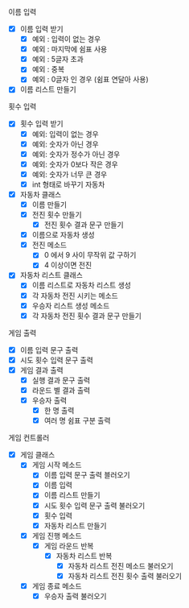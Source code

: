 이름 입력
- [X] 이름 입력 받기
  - [X] 예외 : 입력이 없는 경우
  - [X] 예외 : 마지막에 쉼표 사용 
  - [X] 예외 : 5글자 초과
  - [X] 예외 : 중복
  - [X] 예외 : 0글자 인 경우 (쉼표 연달아 사용)
- [X] 이름 리스트 만들기 

횟수 입력
- [X] 횟수 입력 받기
  - [X] 예외: 입력이 없는 경우
  - [X] 예외: 숫자가 아닌 경우
  - [X] 예외: 숫자가 정수가 아닌 경우
  - [X] 예외: 숫자가 0보다 작은 경우
  - [X] 예외: 숫자가 너무 큰 경우
  - [X] int 형태로 바꾸기
자동차
- [X] 자동차 클래스
  - [X] 이름 만들기
  - [X] 전진 횟수 만들기
    - [X] 전진 횟수 결과 문구 만들기
  - [X] 이름으로 자동차 생성
  - [X] 전진 메소드
    - [X] 0 에서 9 사이 무작위 값 구하기
    - [X] 4 이상이면 전진
- [X] 자동차 리스트 클래스
  - [X] 이름 리스트로 자동차 리스트 생성
  - [X] 각 자동차 전진 시키는 메소드
  - [X] 우승자 리스트 생성 메소드
  - [X] 각 자동차 전진 횟수 결과 문구 만들기
    
게임 출력
- [X] 이름 입력 문구 출력
- [X] 시도 횟수 입력 문구 출력
- [X] 게임 결과 출력
  - [X] 실행 결과 문구 출력
  - [X] 라운드 별 결과 출력
  - [X] 우승자 출력
    - [X] 한 명 출력
    - [X] 여러 명 쉼표 구분 출력
    
게임 컨트롤러
- [X] 게임 클래스
  - [X] 게임 시작 메소드
    - [X] 이름 입력 문구 출력 블러오기
    - [X] 이름 입력
    - [X] 이름 리스트 만들기
    - [X] 시도 횟수 입력 문구 출력 불러오기
    - [X] 횟수 입력
    - [X] 자동차 리스트 만들기
  - [X] 게임 진행 메소드
    - [X] 게임 라운드 반복
      - [X] 자동차 리스트 반복
        - [X] 자동차 리스트 전진 메소드 불러오기
        - [X] 자동차 리스트 전진 횟수 출력 불러오기
  - [X] 게임 종료 메소드
    - [X] 우승자 출력 불러오기